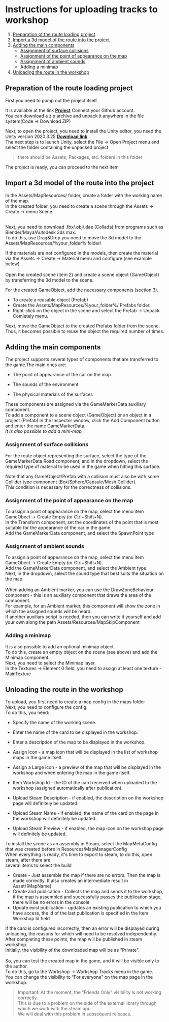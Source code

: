 <h1>Instructions for uploading tracks to workshop</h1>

1. [Preparation of the route loading project](https://github.com/CarXTechnologies/dro-map-uploader#preparation-of-the-route-loading-project)
2. [Import a 3d model of the route into the project](https://github.com/CarXTechnologies/dro-map-uploader#import-a-3d-model-of-the-route-into-the-project)
3. [Adding the main components](https://github.com/CarXTechnologies/dro-map-uploader#adding-the-main-components)
   - [Assignment of surface collisions](https://github.com/CarXTechnologies/dro-map-uploader#assignment-of-surface-collisions)
   - [Assignment of the point of appearance on the map](https://github.com/CarXTechnologies/dro-map-uploader#assignment-of-the-point-of-appearance-on-the-map)
   - [Assignment of ambient sounds](https://github.com/CarXTechnologies/dro-map-uploader#assignment-of-ambient-sounds)
   - [Adding a minimap](https://github.com/CarXTechnologies/dro-map-uploader#adding-a-minimap)
4. [Unloading the route in the workshop](https://github.com/CarXTechnologies/dro-map-uploader#unloading-the-route-in-the-workshop)

<h2>Preparation of the route loading project</h2>
First you need to pump out the project itself. <br>

It is available at the link **[Project](https://github.com/CarXTechnologies/dro-map-uploader)** Connect your Github account. <br>
You can download a zip archive and unpack it anywhere in the file system(Code → Download ZIP)<br>

Next, to open the project, you need to install the Unity editor, you need the Unity version 2020.3.25 **[Download link](https://download.unity3d.com/download_unity/9b9180224418/Windows64EditorInstaller/UnitySetup64-2020.3.25f1.exe)** <br>
The next step is to launch Unity, select the File → Open Project menu and select the folder containing the unpacked project 
>there should be Assets, Packages, etc. folders in this folder<br>

The project is ready, you can proceed to the next item

<h2>Import a 3d model of the route into the project</h2>
In the Assets/MapResources/ folder, create a folder with the working name of the map.<br>
In the created folder, you need to create a scene through the Assets → Create → menu Scene.<br><br>

Next, you need to download .fbx/.obj/.dae (Collada) from programs such as Blender/Maya/Autodesk 3ds max.<br>
To do this, use Drag&Drop you need to move the 3d model to the Assets/MapResources/%your_folder% folder/<br>

If the materials are not configured in the models, then create the material via the Assets → Create → Material menu and configure (see example below)<br><br>
Open the created scene (item 2) and create a scene object (GameObject) by transferring the 3d model to the scene.<br>

For the created GameObject, add the necessary components (section 3).<br>
- To create a reusable object (Prefab)<br>
- Create the Assets/MapResources/%your_folder%/ Prefabs folder.<br>
- Right-click on the object in the scene and select the Prefab → Unpack Comletely menu.<br>

Next, move the GameObject to the created Prefabs folder from the scene.<br>
Thus, it becomes possible to reuse the object the required number of times.<br>

<h2>Adding the main components</h2>
The project supports several types of components that are transferred to the game.The main ones are:<br>

- The point of appearance of the car on the map
  
- The sounds of the environment
  
- The physical materials of the surfaces<br>

These components are assigned via the GameMarkerData auxiliary component.<br>
To add a component to a scene object (GameObject) or an object in a project (Prefab) in the Inspector window, click the Add Component button and enter the name GameMarkerData.<br>
*It is also possible to add a mini-map.*<br>

<h3>Assignment of surface collisions</h3>
For the route object representing the surface, select the type of the GameMarkerData Road component, and in the dropdown, select the required type of material to be used in the game when hitting this surface.<br>

Note that any GameObject/Prefab with a collision must also be with some Collider type component (Box/Sphere/Capsule/Mesh Collider).<br>
This condition is necessary for the correctness of collisions.<br>

<h3>Assignment of the point of appearance on the map</h3>
To assign a point of appearance on the map, select the menu item GameObect → Create Empty (or Ctrl+Shift+N).<br>
In the Transform component, set the coordinates of the point that is most suitable for the appearance of the car in the game.<br> Add the GameMarkerData component, and select the SpawnPoint type<br>

<h3>Assignment of ambient sounds</h3>
To assign a point of appearance on the map, select the menu item GameObect → Create Empty (or Ctrl+Shift+N).<br>
Add the GameMarkerData component, and select the Ambient type.<br>
Next, in the dropdown, select the sound type that best suits the situation on the map.<br>
<br>
When adding an Ambient marker, you can use the DrawZoneBehaviour component - this is an auxiliary component that draws the area of the component.<br>
For example, for an Ambient marker, this component will show the zone in which the assigned sounds will be heard.<br>
If another auxiliary script is needed, then you can write it yourself and add your own along the path Assets/Resources/MapSkipComponent<br>

<h3>Adding a minimap</h3>
It is also possible to add an optional minimap object.<br>
To do this, create an empty object on the scene (see above) and add the Minimap component. <br>
Next, you need to select the Minimap layer. <br>
In the Textures → Element 0 field, you need to assign at least one texture - MainTexture<br>

<h2>Unloading the route in the workshop</h2>
To upload, you first need to create a map config in the maps folder<br>
Next, you need to configure the config. <br>
To do this, you need:<br>

- Specify the name of the working scene.

- Enter the name of the card to be displayed in the workshop.

- Enter a description of the map to be displayed in the workshop.

- Assign Icon - a map icon that will be displayed in the list of workshop maps in the game itself.

- Assign a Large icon - a preview of the map that will be displayed in the workshop and when entering the map in the game itself.
  
- Item Workshop Id - the ID of the card received when uploaded to the workshop (assigned automatically after publication).

- Upload Steam Description - if enabled, the description on the workshop page will definitely be updated.

- Upload Steam Name - if enabled, the name of the card on the page in the workshop will definitely be updated.
  
- Upload Steam Preview - if enabled, the map icon on the workshop page will definitely be updated.

To install the scene as an assembly in Steam, select the MapMetaConfig that was created before in Resources/MapManagerConfig<br>
When everything is ready, it's time to export to steam, to do this, open steam, after there are<br>
several items to select the build<br>

- Create - Just assemble the map if there are no errors. Then the map is made correctly. It also creates an intermediate result in Asset/{MapName}
- Create and publication - Collects the map and sends it to the workshop, if the map is assembled and successfully passes the publication stage, there will be no errors in the console
- Update exist publication - updates an existing publication to which you have access, the id of the last publication is specified in the Item Workshop Id field

If the card is configured incorrectly, then an error will be displayed during unloading, the reasons for which will need to be resolved independently.<br>
After completing these points, the map will be published in steam workshop. <br>
Initially, the visibility of the downloaded map will be as “Private". <br> 
<br>
So, you can test the created map in the game, and it will be visible only to the author.<br>
To do this, go to the Workshop → Workshop Tracks menu in the game. <br>
You can change the visibility to “For everyone" on the map page in the workshop.<br>

>Important! At the moment, the “Friends Only" visibility is not working correctly.<br>
>This is due to a problem on the side of the external library through which we work with the steam api.<br>
>We will deal with this problem in subsequent releases.<br>
